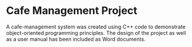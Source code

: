 # Cafe Management Project
A cafe-management system was created using C++ code to demonstrate object-oriented programming principles. The design of the project as well as a user manual has been included as Word documents.



